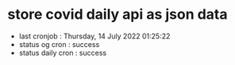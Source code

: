# store covid daily api as json data

- last cronjob : Thursday, 14 July 2022 01:25:22
- status og cron : success
- status daily cron : success
      
      